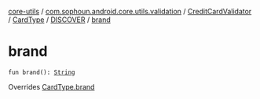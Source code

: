 [core-utils](../../../../index.md) / [com.sophoun.android.core.utils.validation](../../../index.md) / [CreditCardValidator](../../index.md) / [CardType](../index.md) / [DISCOVER](index.md) / [brand](./brand.md)

# brand

`fun brand(): `[`String`](https://kotlinlang.org/api/latest/jvm/stdlib/kotlin/-string/index.html)

Overrides [CardType.brand](../brand.md)

